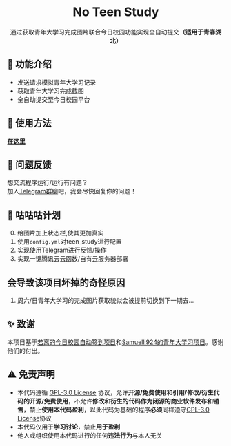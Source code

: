 <h1 align="center">No Teen Study</h1>
<p align="center">通过获取青年大学习完成图片联合今日校园功能实现全自动提交<b>（适用于青春湖北）</b></p>


## :tada: 功能介绍  

- 发送请求模拟青年大学习记录
- 获取青年大学习完成截图
- 全自动提交至今日校园平台

## :dart: 使用方法

**[在这里](https://github.com/NekoRectifier/NoTeenStudy/wiki)**

## :rocket: 问题反馈

想交流程序运行/运行有问题？  
加入[Telegram群聊](https://t.me/+iK4VTrofwEFlNGJl
)吧，我会尽快回复你的问题！  

## :memo: 咕咕咕计划

0. 给图片加上状态栏,使其更加真实
1. 使用`config.yml`对teen_study进行配置
2. 实现使用Telegram进行反馈/操作
3. 实现一键腾讯云云函数/自有云服务器部署

## 会导致该项目坏掉的奇怪原因

1. 周六/日青年大学习的完成图片获取貌似会被提前切换到下一期去...

## :sparkles: 致谢

本项目基于[若离的今日校园自动签到项目](https://github.com/IceTiki/ruoli-sign-optimization)和[Samuelli924的青年大学习项目](https://github.com/Samueli924/TeenStudy)。感谢他们的付出。

## :warning: 免责声明

- 本代码遵循 [GPL-3.0 License](https://github.com/NekoRectifier/NoTeenStudy/blob/main/LICENSE) 协议，允许**开源/免费使用和引用/修改/衍生代码的开源/免费使用**，不允许**修改和衍生的代码作为闭源的商业软件发布和销售**，禁止**使用本代码盈利**，以此代码为基础的程序**必须**同样遵守[GPL-3.0 License](https://github.com/NekoRectifier/NoTeenStudy/blob/main/LICENSE)协议  
- 本代码仅用于**学习讨论**，禁止**用于盈利**
- 他人或组织使用本代码进行的任何**违法行为**与本人无关
